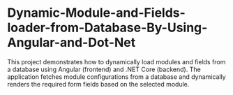 # Dynamic-Module-and-Fields-loader-from-Database-By-Using-Angular-and-Dot-Net
This project demonstrates how to dynamically load modules and fields from a database using Angular (frontend) and .NET Core (backend). The application fetches module configurations from a database and dynamically renders the required form fields based on the selected module.
